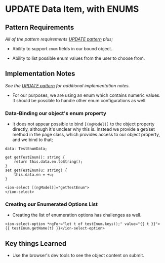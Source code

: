 


# UPDATE Data Item, with ENUMS

## Pattern Requirements

*All of the pattern requirements
[UPDATE pattern](/tabs/update)
plus;*

+ Ability to support `enum` fields in our bound object.

+ Ability to list possible enum values from the user to choose from.

## Implementation Notes

*See the 
[UPDATE pattern](/tabs/update)
for additional implementation notes.*

+ For our purposes, we are using an enum which contains numeric values. It should be possible to handle other enum configurations as well.

### Data-Binding our object's enum property

+ It does not appear possible to bind `[(ngModel)]` to the object property directly, although it's unclear why this is.  Instead we provide a get/set method in the page class, which provides access to our object property, and we bind to that;

```
data: TestEnumData; 

get getTestEnum(): string {
    return this.data.en.toString();
}
set getTestEnum(u: string) {
    this.data.en = +u;
}
```

```
<ion-select [(ngModel)]="getTestEnum"> 
</ion-select>
```

### Creating our Enumerated Options List

+ Creating the list of enumeration options has challenges as well.  

```
<ion-select-option *ngFor="let t of testEnum.keys();" value="{{ t }}">{{ testEnum.getName(t) }}</ion-select-option>
```



## Key things Learned

+ Use the browser's dev tools to see the object content on submit.


